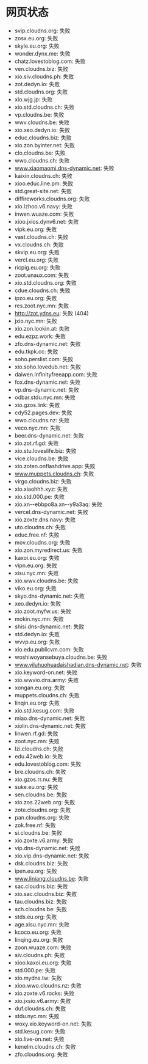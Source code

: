 # 网页状态
- svip.cloudns.org: 失败
- zosx.eu.org: 失败
- skyle.eu.org: 失败
- wonder.dynx.me: 失败
- chatz.lovestoblog.com: 失败
- ven.cloudns.biz: 失败
- xio.siv.cloudns.ph: 失败
- zot.dedyn.io: 失败
- std.cloudns.org: 失败
- xio.wjg.jp: 失败
- xio.std.cloudns.ch: 失败
- vp.cloudns.be: 失败
- wwv.cloudns.be: 失败
- xio.xeo.dedyn.io: 失败
- educ.cloudns.biz: 失败
- xio.zon.byinter.net: 失败
- clo.cloudns.be: 失败
- wwo.cloudns.ch: 失败
- www.xiaomaomi.dns-dynamic.net: 失败
- kaixin.cloudns.ch: 失败
- xioo.educ.line.pm: 失败
- std.great-site.net: 失败
- diffireworks.cloudns.org: 失败
- xio.lzhoo.v6.navy: 失败
- inwen.wuaze.com: 失败
- xioo.jxios.dynv6.net: 失败
- vipk.eu.org: 失败
- vast.cloudns.ch: 失败
- vx.cloudns.ch: 失败
- skvip.eu.org: 失败
- vercl.eu.org: 失败
- ricpig.eu.org: 失败
- zoot.unaux.com: 失败
- xio.std.cloudns.org: 失败
- cdue.cloudns.ch: 失败
- ipzo.eu.org: 失败
- res.zoot.nyc.mn: 失败
- http://zot.ydns.eu: 失败 (404)
- jxio.nyc.mn: 失败
- xio.zon.lookin.at: 失败
- edu.ezpz.work: 失败
- zfo.dns-dynamic.net: 失败
- edu.tkpk.cc: 失败
- soho.perslist.com: 失败
- xio.soho.lovedub.net: 失败
- daiwen.infinityfreeapp.com: 失败
- fox.dns-dynamic.net: 失败
- vp.dns-dynamic.net: 失败
- odbar.stdu.nyc.mn: 失败
- xio.gzos.link: 失败
- cdy52.pages.dev: 失败
- wwo.cloudns.nz: 失败
- veco.nyc.mn: 失败
- beer.dns-dynamic.net: 失败
- xio.zot.rf.gd: 失败
- xio.stu.loveslife.biz: 失败
- vice.cloudns.be: 失败
- xio.zoten.onflashdrive.app: 失败
- www.muppets.cloudns.ch: 失败
- virgo.cloudns.biz: 失败
- xio.xiaohhh.xyz: 失败
- xio.std.000.pe: 失败
- xio.xn--ebbpo8a.xn--y9a3aq: 失败
- vercel.dns-dynamic.net: 失败
- xio.zoxte.dns.navy: 失败
- uto.cloudns.ch: 失败
- educ.free.nf: 失败
- mov.cloudns.org: 失败
- xio.zon.myredirect.us: 失败
- kaxoi.eu.org: 失败
- vipn.eu.org: 失败
- xisu.nyc.mn: 失败
- xio.wwv.cloudns.be: 失败
- viko.eu.org: 失败
- skyo.dns-dynamic.net: 失败
- xeo.dedyn.io: 失败
- xio.zoot.myfw.us: 失败
- mokin.nyc.mn: 失败
- shisi.dns-dynamic.net: 失败
- std.dedyn.io: 失败
- wvvp.eu.org: 失败
- xio.edu.publicvm.com: 失败
- woshiwoyansebuya.cloudns.be: 失败
- www.yiluhuohuadaishadian.dns-dynamic.net: 失败
- xio.keyword-on.net: 失败
- xio.wwvio.dns.army: 失败
- xongan.eu.org: 失败
- muppets.cloudns.ch: 失败
- linqin.eu.org: 失败
- xio.std.kesug.com: 失败
- miao.dns-dynamic.net: 失败
- xiolin.dns-dynamic.net: 失败
- linwen.rf.gd: 失败
- zoot.nyc.mn: 失败
- lzi.cloudns.ch: 失败
- edu.42web.io: 失败
- edu.lovestoblog.com: 失败
- bre.cloudns.ch: 失败
- xio.gzos.rr.nu: 失败
- suke.eu.org: 失败
- sen.cloudns.be: 失败
- xio.zos.22web.org: 失败
- zote.cloudns.org: 失败
- pan.cloudns.org: 失败
- zok.free.nf: 失败
- si.cloudns.be: 失败
- xio.zoxte.v6.army: 失败
- vip.dns-dynamic.net: 失败
- xio.vip.dns-dynamic.net: 失败
- dsk.cloudns.biz: 失败
- ipen.eu.org: 失败
- www.liniang.cloudns.be: 失败
- sac.cloudns.biz: 失败
- xio.sac.cloudns.biz: 失败
- tau.cloudns.biz: 失败
- sch.cloudns.be: 失败
- stds.eu.org: 失败
- age.xisu.nyc.mn: 失败
- kcoco.eu.org: 失败
- linqing.eu.org: 失败
- zoon.wuaze.com: 失败
- siv.cloudns.ph: 失败
- xioo.kaxoi.eu.org: 失败
- std.000.pe: 失败
- xio.mydns.tw: 失败
- xioo.wwo.cloudns.nz: 失败
- xio.zoxte.v6.rocks: 失败
- xio.jxsio.v6.army: 失败
- duf.cloudns.ch: 失败
- stdu.nyc.mn: 失败
- woxy.xio.keyword-on.net: 失败
- std.kesug.com: 失败
- xio.live-on.net: 失败
- kenelm.cloudns.ch: 失败
- zfo.cloudns.org: 失败
